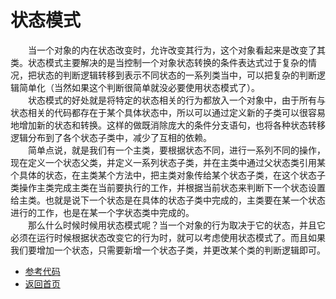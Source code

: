# 状态模式
&emsp;&emsp;当一个对象的内在状态改变时，允许改变其行为，这个对象看起来是改变了其类。状态模式主要解决的是当控制一个对象状态转换的条件表达式过于复杂的情况，把状态的判断逻辑转移到表示不同状态的一系列类当中，可以把复杂的判断逻辑简单化（当然如果这个判断很简单就没必要使用状态模式了）。<br>
&emsp;&emsp;状态模式的好处就是将特定的状态相关的行为都放入一个对象中，由于所有与状态相关的代码都存在于某个具体状态中，所以可以通过定义新的子类可以很容易地增加新的状态和转换。这样的做既消除庞大的条件分支语句，也将各种状态转移逻辑分布到了各个状态子类中，减少了互相的依赖。<br>
&emsp;&emsp;简单点说，就是我们有一个主类，要根据状态不同，进行一系列不同的操作，现在定义一个状态父类，并定义一系列状态子类，并在主类中通过父状态类引用某个具体的状态，在主类某个方法中，把主类对象传给某个状态子类，在这个状态子类操作主类完成主类在当前要执行的工作，并根据当前状态来判断下一个状态设置给主类。也就是说下一个状态是在具体的状态子类中完成的，主类要在某一个状态进行的工作，也是在某一个字状态类中完成的。<br>
&emsp;&emsp;那么什么时候时候用状态模式呢？当一个对象的行为取决于它的状态，并且它必须在运行时候根据状态改变它的行为时，就可以考虑使用状态模式了。而且如果我们要增加一个状态，只需要新增一个状态子类，并更改某个类的判断逻辑即可。<br>

- [参考代码](https://github.com/zhangonga/design-patterns/tree/master/src/main/java/tech/zg/patterns/behavior/behavior4_state_patterns)<br>
- [返回首页](https://github.com/zhangonga/design-patterns#%E8%AE%BE%E8%AE%A1%E6%A8%A1%E5%BC%8F%E7%AC%94%E8%AE%B0)